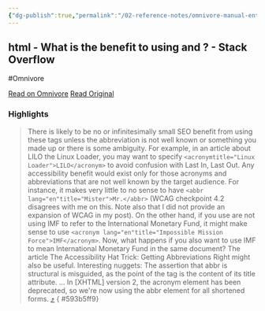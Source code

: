 ```yaml
---
{"dg-publish":true,"permalink":"/02-reference-notes/omnivore-manual-entry/2024-03/html-what-is-the-benefit-to-using-acronym-and-abbreviation-html-tags-stack-overflow/","title":"HTML - What is the benefit to using Acronym and Abbreviation HTML Tags - Stack Overflow","metatags":{"description":"A Stack Overflow discussion on the use of acronym and abbreviation HTML tags","og:image":"https://i.imgur.com/LmCg5HX.png"},"tags":["Obsidian/CSS","MMW-Dev/SEO","omnivore-bug"]}
---
```



## html - What is the benefit to using <acronym> and <abbr>? - Stack Overflow
#Omnivore

[Read on Omnivore](https://omnivore.app/me/html-what-is-the-benefit-to-using-acronym-and-abbr-stack-overflo-18e74691668)
[Read Original](https://stackoverflow.com/questions/2196980/what-is-the-benefit-to-using-acronym-and-abbr)

### Highlights

> There is likely to be no or infinitesimally small SEO benefit from using these tags unless the abbreviation is not well known or something you made up or there is some ambiguity. For example, in an article about LILO the Linux Loader, you may want to specify `<acronymtitle="Linux Loader">LILO</acronym>` to avoid confusion with Last In, Last Out.
> Any accessibility benefit would exist only for those acronyms and abbreviations that are not well known by the target audience. For instance, it makes very little to no sense to have `<abbr lang="en"title="Mister">Mr.</abbr>` (WCAG checkpoint 4.2 disagrees with me on this. Note also that I did not provide an expansion of WCAG in my post).
> On the other hand, if you use are not using IMF to refer to the International Monetary Fund, it might make sense to use `<acronym lang="en"title="Impossible Mission Force">IMF</acronym>`.
> Now, what happens if you also want to use IMF to mean International Monetary Fund in the same document?
> The article The Accessibility Hat Trick: Getting Abbreviations Right might also be useful.
> Interesting nuggets:
> The assertion that abbr is structural is misguided, as the point of the tag is the content of its title attribute.
> ...
> In [XHTML] version 2, the acronym element has been deprecated, so we're now using the abbr element for all shortened forms. [⤴️](https://omnivore.app/me/html-what-is-the-benefit-to-using-acronym-and-abbr-stack-overflo-18e74691668#593b5ff9-e387-450b-a7fa-b34a33e9ca54) 
{ #593b5ff9}



